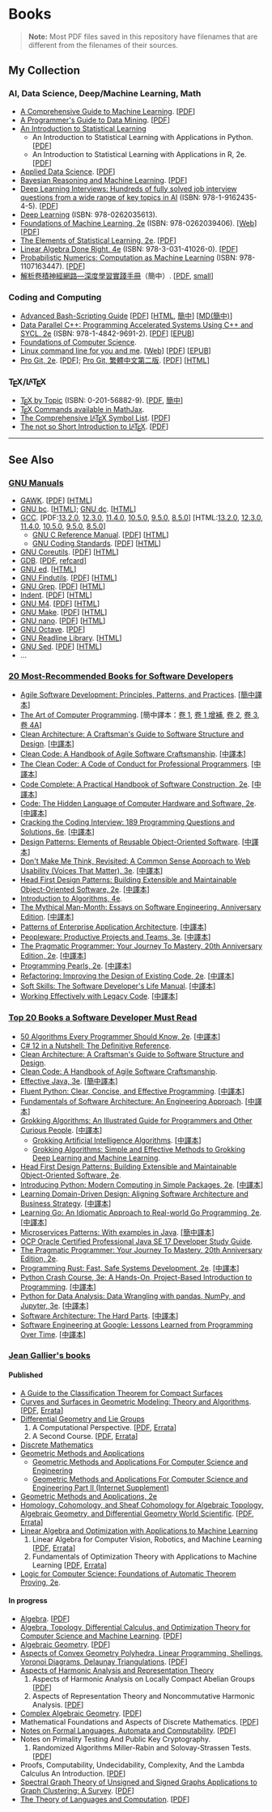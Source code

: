 # Books

> **Note:** Most PDF files saved in this repository have filenames that are different from the filenames of their sources.

## My Collection

### AI, Data Science, Deep/Machine Learning, Math

 -  [A Comprehensive Guide to Machine Learning](https://snasiriany.me). \[[PDF](https://snasiriany.me/files/ml-book.pdf)\]
 -  [A Programmer's Guide to Data Mining](http://guidetodatamining.com). \[[PDF](http://guidetodatamining.com/assets/guideChapters/Guide2DataMining.pdf)\]
 -  [An Introduction to Statistical Learning](https://www.statlearning.com)
     -  An Introduction to Statistical Learning with Applications in Python. \[[PDF](https://drive.google.com/uc?export=download&id=1ajFkHO6zjrdGNqhqW1jKBZdiNGh_8YQ1)\]
     -  An Introduction to Statistical Learning with Applications in R, 2e. \[[PDF](https://drive.google.com/uc?export=download&id=106d-rN7cXpyAkgrUqjcPONNCyO-rX7MQ)\]
 -  [Applied Data Science](https://www.datasciencecentral.com/free-ebook-applied-data-science-columbia-university). \[[PDF](https://columbia-applied-data-science.github.io/appdatasci.pdf)\]
 -  [Bayesian Reasoning and Machine Learning](http://web4.cs.ucl.ac.uk/staff/D.Barber/pmwiki/pmwiki.php?n=Brml.Online). \[[PDF](http://web4.cs.ucl.ac.uk/staff/D.Barber/textbook/200620.pdf)\]
 -  [Deep Learning Interviews: Hundreds of fully solved job interview questions from a wide range of key topics in AI](https://github.com/BoltzmannEntropy/interviews.ai) (ISBN: 978-1-9162435-4-5). \[[PDF](https://arxiv.org/pdf/2201.00650.pdf)\]
 -  [Deep Learning](https://www.deeplearningbook.org) (ISBN: 978-0262035613).
 -  [Foundations of Machine Learning, 2e](https://cs.nyu.edu/~mohri/mlbook) (ISBN: 978-0262039406). \[[Web](https://mitpress.ublish.com/ebook/foundations-of-machine-learning--2-preview/7093/Cover)\] \[[PDF](https://www.dropbox.com/s/38p0j6ds5q9c8oe/10290.pdf?dl=1)\]
 -  [The Elements of Statistical Learning, 2e](https://hastie.su.domains/ElemStatLearn). \[[PDF](https://hastie.su.domains/ElemStatLearn/printings/ESLII_print12_toc.pdf)\]
 -  [Linear Algebra Done Right, 4e](https://linear.axler.net) (ISBN: 978-3-031-41026-0). \[[PDF](https://link.springer.com/content/pdf/10.1007/978-3-031-41026-0.pdf)\]
 -  [Probabilistic Numerics: Computation as Machine Learning](https://www.probabilistic-numerics.org/textbooks) (ISBN: 978-1107163447). \[[PDF](https://www.probabilistic-numerics.org/assets/ProbabilisticNumerics.pdf)\]
 -  [解析卷積神經網路&mdash;深度學習實踐手冊](http://www.weixiushen.com/book/CNN_book.html)（簡中）. \[[PDF](http://www.weixiushen.com/book/CNN_book.pdf), [small](http://www.weixiushen.com/book/CNN_book_small.pdf)\]

### Coding and Computing

 -  [Advanced Bash-Scripting Guide](https://tldp.org/guides.html#abs) \[[PDF](https://tldp.org/LDP/abs/abs-guide.pdf)\] \[[HTML](https://tldp.org/LDP/abs/html), [簡中](https://linuxstory.gitbook.io/advanced-bash-scripting-guide-in-chinese/zheng-wen/part1)\] \[[MD(簡中)](https://github.com/LinuxStory/Advanced-Bash-Scripting-Guide-in-Chinese)\]
 -  [Data Parallel C++: Programming Accelerated Systems Using C++ and SYCL, 2e](https://rd.springer.com/book/10.1007/978-1-4842-9691-2) (ISBN: 978-1-4842-9691-2). \[[PDF](https://rd.springer.com/content/pdf/10.1007/978-1-4842-9691-2.pdf)\] \[[EPUB](https://rd.springer.com/download/epub/10.1007/978-1-4842-9691-2.epub)\]
 -  [Foundations of Computer Science](http://infolab.stanford.edu/~ullman/focs.html).
 -  [Linux command line for you and me](https://github.com/kushaldas/lym). \[[Web](https://lym.readthedocs.io/en/latest)\] \[[PDF](https://lym.readthedocs.io/_/downloads/en/latest/pdf)\] \[[EPUB](https://lym.readthedocs.io/_/downloads/en/latest/epub)\]
 -  [Pro Git, 2e](https://git-scm.com/book/en/v2). \[[PDF](https://github.com/progit/progit2/releases/download/2.1.412/progit.pdf)\]; [Pro Git, 繁體中文第二版](https://github.com/progit/progit2-zh-tw). \[[PDF](https://taichunmin.gitlab.io/progit2-zh-tw/progit.pdf)\] \[[HTML](https://taichunmin.gitlab.io/progit2-zh-tw/)\]

### T<span style="text-transform:uppercase; margin-left:-.1667em; line-height:0; vertical-align:-.5ex; margin-right:-.125em">e</span>X/L<span style="font-size:.7em; text-transform:uppercase; margin-left:-.36em; line-height:0; vertical-align:.5ex; margin-right:-.15em">a</span>T<span style="text-transform:uppercase; margin-left:-.1667em; line-height:0; vertical-align:-.5ex; margin-right:-.125em">e</span>X

 -  [T<span style="text-transform:uppercase; margin-left:-.1667em; line-height:0; vertical-align:-.5ex; margin-right:-.125em">e</span>X by Topic](https://www.eijkhout.net/tex/tex-by-topic.html) (ISBN: 0-201-56882-9). \[[PDF](https://github.com/VictorEijkhout/tex-by-topic), [簡中](https://github.com/CTeX-org/tex-by-topic-cn)\]
 -  [T<span style="text-transform:uppercase; margin-left:-.1667em; line-height:0; vertical-align:-.5ex; margin-right:-.125em">e</span>X Commands available in MathJax](https://www.onemathematicalcat.org/MathJaxDocumentation/TeXSyntax.htm).
 -  [The Comprehensive L<span style="font-size:.7em; text-transform:uppercase; margin-left:-.36em; line-height:0; vertical-align:.5ex; margin-right:-.15em">a</span>T<span style="text-transform:uppercase; margin-left:-.1667em; line-height:0; vertical-align:-.5ex; margin-right:-.125em">e</span>X Symbol List](https://tug.ctan.org/info/symbols/comprehensive). \[[PDF](https://tug.ctan.org/info/symbols/comprehensive/symbols-a4.pdf)\]
 -  [The not so Short Introduction to L<span style="font-size:.7em; text-transform:uppercase; margin-left:-.36em; line-height:0; vertical-align:.5ex; margin-right:-.15em">a</span>T<span style="text-transform:uppercase; margin-left:-.1667em; line-height:0; vertical-align:-.5ex; margin-right:-.125em">e</span>X](https://tobi.oetiker.ch/lshort). \[[PDF](https://tobi.oetiker.ch/lshort/lshort.pdf)\]

---

## See Also

### [GNU Manuals](https://www.gnu.org/manual/manual.html)

 -  [GAWK](https://www.gnu.org/software/gawk). \[[PDF](https://www.gnu.org/software/gawk/manual/gawk.pdf)\] \[[HTML](https://www.gnu.org/software/gawk/manual/gawk.html)\]
 -  [GNU bc](https://www.gnu.org/software/bc/manual/bc.html). \[[HTML](https://www.gnu.org/software/bc/manual/html_mono/bc.html)\]; [GNU dc](https://www.gnu.org/software/bc/manual/dc-1.05/dc.html). \[[HTML](https://www.gnu.org/software/bc/manual/dc-1.05/html_mono/dc.html)\]
 -  [GCC](https://gcc.gnu.org/onlinedocs). \[PDF:[13.2.0](https://gcc.gnu.org/onlinedocs/gcc-13.2.0/gcc.pdf), [12.3.0](https://gcc.gnu.org/onlinedocs/gcc-12.3.0/gcc.pdf), [11.4.0](https://gcc.gnu.org/onlinedocs/gcc-11.4.0/gcc.pdf), [10.5.0](https://gcc.gnu.org/onlinedocs/gcc-10.5.0/gcc.pdf), [9.5.0](https://gcc.gnu.org/onlinedocs/gcc-9.5.0/gcc.pdf), [8.5.0](https://gcc.gnu.org/onlinedocs/gcc-8.5.0/gcc.pdf)\] \[HTML:[13.2.0](https://gcc.gnu.org/onlinedocs/gcc-13.2.0/gcc), [12.3.0](https://gcc.gnu.org/onlinedocs/gcc-12.3.0/gcc), [11.4.0](https://gcc.gnu.org/onlinedocs/gcc-11.4.0/gcc), [10.5.0](https://gcc.gnu.org/onlinedocs/gcc-10.5.0/gcc), [9.5.0](https://gcc.gnu.org/onlinedocs/gcc-9.5.0/gcc), [8.5.0](https://gcc.gnu.org/onlinedocs/gcc-8.5.0/gcc)\]
     -  [GNU C Reference Manual](https://www.gnu.org/software/gnu-c-manual). \[[PDF](https://www.gnu.org/software/gnu-c-manual/gnu-c-manual.pdf)\] \[[HTML](https://www.gnu.org/software/gnu-c-manual/gnu-c-manual.html)\]
     -  [GNU Coding Standards](https://www.gnu.org/prep/standards). \[[PDF](https://www.gnu.org/prep/standards/standards.pdf)\] \[[HTML](https://www.gnu.org/prep/standards/standards.html)\]
 -  [GNU Coreutils](https://www.gnu.org/software/coreutils). \[[PDF](https://www.gnu.org/software/coreutils/manual/coreutils.pdf)\] \[[HTML](https://www.gnu.org/software/coreutils/manual/coreutils.html)\]
 -  [GDB](https://sourceware.org/gdb/documentation). \[[PDF](https://sourceware.org/gdb/current/onlinedocs/gdb.pdf), [refcard](https://sourceware.org/gdb/current/onlinedocs/refcard.pdf)\]
 -  [GNU ed](https://www.gnu.org/software/ed). \[[HTML](https://www.gnu.org/software/ed/manual/ed_manual.html)\]
 -  [GNU Findutils](https://www.gnu.org/software/findutils/manual/find.html). \[[PDF](https://www.gnu.org/software/findutils/manual/find.pdf)\] \[[HTML](https://www.gnu.org/software/findutils/manual/html_mono/find.html)\]
 -  [GNU Grep](https://www.gnu.org/software/grep). \[[PDF](https://www.gnu.org/software/grep/manual/grep.pdf)\] \[[HTML](https://www.gnu.org/software/grep/manual/grep.html)\]
 -  [Indent](https://www.gnu.org/software/indent). \[[PDF](https://www.gnu.org/software/indent/manual/indent.pdf)\] \[[HTML](https://www.gnu.org/software/indent/manual/indent.html)\]
 -  [GNU M4](https://www.gnu.org/software/m4). \[[PDF](https://www.gnu.org/software/m4/manual/m4.pdf)\] \[[HTML](https://www.gnu.org/software/m4/manual/m4.html)\]
 -  [GNU Make](https://www.gnu.org/software/make). \[[PDF](https://www.gnu.org/software/make/manual/make.pdf)\] \[[HTML](https://www.gnu.org/software/make/manual/make.html)\]
 -  [GNU nano](https://www.nano-editor.org/docs.php). \[[PDF](https://www.nano-editor.org/dist/latest/nano.pdf)\] \[[HTML](https://www.nano-editor.org/dist/latest/nano.html)\]
 -  [GNU Octave](https://octave.org/support.html). \[[PDF](https://octave.org/octave.pdf)\]
 -  [GNU Readline Library](http://www.gnu.org/software/readline). \[[HTML](https://tiswww.cwru.edu/php/chet/readline/readline.html)\]
 -  [GNU Sed](https://www.gnu.org/software/sed). \[[PDF](https://www.gnu.org/software/sed/manual/sed.pdf)\] \[[HTML](https://www.gnu.org/software/sed/manual/sed.html)\]
 -  ...

### [20 Most-Recommended Books for Software Developers](https://dev.to/awwsmm/20-most-recommended-books-for-software-developers-5578)

 -  [Agile Software Development: Principles, Patterns, and Practices](https://www.amazon.com/dp/0135974445). \[[簡中譯本](https://www.tenlong.com.tw/products/9787302558545)\]
 -  [The Art of Computer Programming](https://www.amazon.com/dp/0137935102). \[簡中譯本：[卷 1](https://www.tenlong.com.tw/products/9787115360670), [卷 1 增補](https://www.tenlong.com.tw/products/9787115541208), [卷 2](https://www.tenlong.com.tw/products/9787115360656), [卷 3](https://www.tenlong.com.tw/products/9787115360694), [卷 4A](https://www.tenlong.com.tw/products/9787115512871)\]
 -  [Clean Architecture: A Craftsman's Guide to Software Structure and Design](https://www.amazon.com/dp/0134494164). \[[中譯本](https://www.tenlong.com.tw/products/9789864342945)\]
 -  [Clean Code: A Handbook of Agile Software Craftsmanship](https://www.amazon.com/dp/0132350882). \[[中譯本](https://www.tenlong.com.tw/products/9789862017050)\]
 -  [The Clean Coder: A Code of Conduct for Professional Programmers](https://www.amazon.com/dp/0137081073). \[[中譯本](https://www.tenlong.com.tw/products/9789862017883)\]
 -  [Code Complete: A Practical Handbook of Software Construction, 2e](https://www.amazon.com/dp/0735619670). \[[中譯本](https://www.tenlong.com.tw/products/9789864341313)\]
 -  [Code: The Hidden Language of Computer Hardware and Software, 2e](https://www.amazon.com/dp/0137909101). \[[中譯本](https://www.tenlong.com.tw/products/9786263245976)\]
 -  [Cracking the Coding Interview: 189 Programming Questions and Solutions, 6e](https://www.amazon.com/dp/0984782850/). \[[中譯本](https://www.tenlong.com.tw/products/9789865025526)\]
 -  [Design Patterns: Elements of Reusable Object-Oriented Software](https://www.amazon.com/dp/0201633612). \[[中譯本](https://www.tenlong.com.tw/products/9789572054116)\]
 -  [Don't Make Me Think, Revisited: A Common Sense Approach to Web Usability (Voices That Matter), 3e](https://www.amazon.com/dp/B00HJUBRPG). \[[中譯本](https://www.tenlong.com.tw/products/9787111616245)\]
 -  [Head First Design Patterns: Building Extensible and Maintainable Object-Oriented Software, 2e](https://www.amazon.com/dp/B08P3X99QP). \[[中譯本](https://www.tenlong.com.tw/products/9789865029364)\]
 -  [Introduction to Algorithms, 4e](https://www.amazon.com/dp/026204630X).
 -  [The Mythical Man-Month: Essays on Software Engineering, Anniversary Edition](https://www.amazon.com/dp/0201835959). \[[中譯本](https://www.tenlong.com.tw/products/9789867889188)\]
 -  [Patterns of Enterprise Application Architecture](https://www.amazon.com/dp/0321127420). \[[中譯本](https://www.tenlong.com.tw/products/9786263330504)\]
 -  [Peopleware: Productive Projects and Teams, 3e](https://www.amazon.com/dp/0321934113). \[[中譯本](https://www.tenlong.com.tw/products/9789869916240)\]
 -  [The Pragmatic Programmer: Your Journey To Mastery, 20th Anniversary Edition, 2e](https://www.amazon.com/dp/0135957052). \[[中譯本](https://www.tenlong.com.tw/products/9789865022754)\]
 -  [Programming Pearls, 2e](https://www.amazon.com/dp/0201657880). \[[中譯本](https://www.tenlong.com.tw/products/9789865022914)\]
 -  [Refactoring: Improving the Design of Existing Code, 2e](https://www.amazon.com/dp/0134757599). \[[中譯本](https://www.tenlong.com.tw/products/9789865021832)\]
 -  [Soft Skills: The Software Developer's Life Manual](https://www.amazon.com/dp/1617292397). \[[中譯本](https://www.tenlong.com.tw/products/9786263240674)\]
 -  [Working Effectively with Legacy Code](https://www.amazon.com/dp/0131177052). \[[中譯本](https://www.tenlong.com.tw/products/9789864344000)\]

### [Top 20 Books a Software Developer Must Read](https://dev.to/durgesh4993/top-20-books-a-software-developer-must-read-updated-9fh)

 -  [50 Algorithms Every Programmer Should Know, 2e](https://www.amazon.com/dp/1803247762). \[[中譯本](https://www.tenlong.com.tw/products/9786263331778)\]
 -  [C# 12 in a Nutshell: The Definitive Reference](https://www.amazon.com/dp/1098147448).
 -  [Clean Architecture: A Craftsman's Guide to Software Structure and Design](https://www.amazon.com/dp/0134494164).
 -  [Clean Code: A Handbook of Agile Software Craftsmanship](https://www.amazon.com/dp/0132350882).
 -  [Effective Java, 3e](https://www.amazon.com/dp/0134685997). \[[簡中譯本](https://www.tenlong.com.tw/products/9787111612728)\]
 -  [Fluent Python: Clear, Concise, and Effective Programming](https://www.amazon.com/dp/1492056359). \[[中譯本](https://www.tenlong.com.tw/products/9786263246331)\]
 -  [Fundamentals of Software Architecture: An Engineering Approach](https://www.amazon.com/dp/1492043451). \[[中譯本](https://www.tenlong.com.tw/products/9789865026615)\]
 -  [Grokking Algorithms: An Illustrated Guide for Programmers and Other Curious People](https://www.amazon.com/dp/1617292230). \[[中譯本](https://www.tenlong.com.tw/products/9789863126546)\]
     -  [Grokking Artificial Intelligence Algorithms](https://www.amazon.com/dp/161729618X). \[[中譯本](https://www.tenlong.com.tw/products/9786263243736)\]
     -  [Grokking Algorithms: Simple and Effective Methods to Grokking Deep Learning and Machine Learning](https://www.amazon.com/dp/1088225349).
 -  [Head First Design Patterns: Building Extensible and Maintainable Object-Oriented Software, 2e](https://www.amazon.com/dp/B08P3X99QP).
 -  [Introducing Python: Modern Computing in Simple Packages, 2e](https://www.amazon.com/dp/1492051365). \[[中譯本](https://www.tenlong.com.tw/products/9789865024864)\]
 -  [Learning Domain-Driven Design: Aligning Software Architecture and Business Strategy](https://www.amazon.com/dp/1098100131). \[[中譯本](https://www.tenlong.com.tw/products/9786263243972)\]
 -  [Learning Go: An Idiomatic Approach to Real-world Go Programming, 2e](https://www.amazon.com/dp/1098139291). \[[中譯本](https://www.tenlong.com.tw/products/9789865028787)\]
 -  [Microservices Patterns: With examples in Java](https://www.amazon.com/dp/1617294543). \[[簡中譯本](https://www.tenlong.com.tw/products/9787111624127)\]
 -  [OCP Oracle Certified Professional Java SE 17 Developer Study Guide](https://www.amazon.com/dp/1119864585).
 -  [The Pragmatic Programmer: Your Journey To Mastery, 20th Anniversary Edition, 2e](https://www.amazon.com/dp/0135957052).
 -  [Programming Rust: Fast, Safe Systems Development, 2e](https://www.amazon.com/dp/1492052590). \[[中譯本](https://www.tenlong.com.tw/products/9786263242326)\]
 -  [Python Crash Course, 3e: A Hands-On, Project-Based Introduction to Programming](https://www.amazon.com/dp/1718502702). \[[中譯本](https://www.tenlong.com.tw/products/9786263245044)\]
 -  [Python for Data Analysis: Data Wrangling with pandas, NumPy, and Jupyter, 3e](https://www.amazon.com/dp/109810403X). \[[中譯本](https://www.tenlong.com.tw/products/9786263244177)\]
 -  [Software Architecture: The Hard Parts](https://www.amazon.com/dp/1492086894). \[[中譯本](https://www.tenlong.com.tw/products/9786263242043)\]
 -  [Software Engineering at Google: Lessons Learned from Programming Over Time](https://www.amazon.com/dp/1492082791). \[[中譯本](https://www.tenlong.com.tw/products/9786263242630)\]

### [Jean Gallier's books](https://www.cis.upenn.edu/~jean/gbooks/home.html)

#### Published

 -  [A Guide to the Classification Theorem for Compact Surfaces](http://www.cis.upenn.edu/~jean/gbooks/surftop.html)
 -  [Curves and Surfaces in Geometric Modeling: Theory and Algorithms](http://www.cis.upenn.edu/~jean/gbooks/geom1.html). \[[PDF](https://www.cis.upenn.edu/~jean/geomcs-v2.pdf), [Errata](http://www.cis.upenn.edu/~jean/gbooks/typos1.pdf)\]
 -  [Differential Geometry and Lie Groups](http://www.cis.upenn.edu/~jean/gbooks/manif.html)
     1. A Computational Perspective. \[[PDF](http://www.seas.upenn.edu/~jean/diffgeom-spr-I.pdf), [Errata](http://www.seas.upenn.edu/~jean/typos-diff1.pdf)\]
     2. A Second Course. \[[PDF](http://www.seas.upenn.edu/~jean/diffgeom-spr-II.pdf), [Errata](http://www.seas.upenn.edu/~jean/typos-diff2.pdf)\]
 -  [Discrete Mathematics](http://www.cis.upenn.edu/~jean/gbooks/discmath.html)
 -  [Geometric Methods and Applications](http://www.cis.upenn.edu/~jean/gbooks/geom.html)
     -  [Geometric Methods and Applications For Computer Science and Engineering](https://www.cis.upenn.edu/~jean/gbooks/geom2.html)
     -  [Geometric Methods and Applications For Computer Science and Engineering Part II (Internet Supplement)](https://www.cis.upenn.edu/~jean/gbooks/geom3.html)
 -  [Geometric Methods and Applications, 2e](http://www.cis.upenn.edu/~jean/gbooks/geom2-v2.html)
 -  [Homology, Cohomology, and Sheaf Cohomology for Algebraic Topology, Algebraic Geometry, and Differential Geometry World Scientific](http://www.cis.upenn.edu/~jean/gbooks/sheaf-coho.html). \[[PDF](http://www.seas.upenn.edu/~jean/sheaves-coho.pdf), [Errata](http://www.seas.upenn.edu/~jean/typos-coho.pdf)\]
 -  [Linear Algebra and Optimization with Applications to Machine Learning](http://www.cis.upenn.edu/~jean/gbooks/linalg.html)
     1. Linear Algebra for Computer Vision, Robotics, and Machine Learning \[[PDF](http://www.seas.upenn.edu/~cis515/linalg-I.pdf), [Errata](http://www.seas.upenn.edu/~jean/gbooks/typoslin1.pdf)\]
     2. Fundamentals of Optimization Theory with Applications to Machine Learning \[[PDF](http://www.seas.upenn.edu/~cis515/linalg-II.pdf), [Errata](http://www.seas.upenn.edu/~jean/gbooks/typoslin2.pdf)\]
 -  [Logic for Computer Science: Foundations of Automatic Theorem Proving, 2e](https://www.cis.upenn.edu/~jean/gbooks/logic.html).

#### In progress

 -  [Algebra](http://www.cis.upenn.edu/~jean/algeom/amsalg.html). \[[PDF](http://www.cis.upenn.edu/~jean/algebra.pdf)\]
 -  [Algebra, Topology, Differential Calculus, and Optimization Theory for Computer Science and Machine Learning](https://www.cis.upenn.edu/~jean/gbooks/geomath.html). \[[PDF](http://www.cis.upenn.edu/~jean/math-deep.pdf)\]
 -  [Algebraic Geometry](http://www.cis.upenn.edu/~jean/algeom/steve01.html). \[[PDF](http://www.cis.upenn.edu/~jean/algeoms.pdf)\]
 -  [Aspects of Convex Geometry Polyhedra, Linear Programming, Shellings, Voronoi Diagrams, Delaunay Triangulations](http://www.cis.upenn.edu/~jean/gbooks/convexpoly.html). \[[PDF](https://www.cis.upenn.edu/~jean/combtopol.pdf)\]
 -  [Aspects of Harmonic Analysis and Representation Theory](https://www.cis.upenn.edu/~jean/gbooks/nc-harmonic.html)
     1. Aspects of Harmonic Analysis on Locally Compact Abelian Groups \[[PDF](http://www.seas.upenn.edu/~jean/nc-harmonic-I.pdf)\]
     2. Aspects of Representation Theory and Noncommutative Harmonic Analysis. \[[PDF](http://www.seas.upenn.edu/~jean/nc-harmonic-II.pdf)\]
 -  [Complex Algebraic Geometry](http://www.cis.upenn.edu/~jean/algeom/steve02.html). \[[PDF](http://www.cis.upenn.edu/~jean/calgeom.pdf)\]
 -  Mathematical Foundations and Aspects of Discrete Mathematics. \[[PDF](https://www.cis.upenn.edu/~jean/discmath-root-b.pdf)\]
 -  [Notes on Formal Languages, Automata and Computability](http://www.cis.upenn.edu/~jean/gbooks/tocnotes.html). \[[PDF](http://www.cis.upenn.edu/~jean/tcbook.pdf)\]
 -  Notes on Primality Testing And Public Key Cryptography.
     1. Randomized Algorithms Miller-Rabin and Solovay-Strassen Tests. \[[PDF](https://www.cis.upenn.edu/~jean/RSA-primality-testing.pdf)\]
 -  Proofs, Computability, Undecidability, Complexity, And the Lambda Calculus An Introduction. \[[PDF](https://www.seas.upenn.edu/~cis5110/notes/proofslambda.pdf)\]
 -  [Spectral Graph Theory of Unsigned and Signed Graphs Applications to Graph Clustering: A Survey](https://arxiv.org/abs/1601.04692). \[[PDF](https://www.cis.upenn.edu/~jean/spectral-graph-notes.pdf)\]
 -  [The Theory of Languages and Computation](http://www.cis.upenn.edu/~jean/gbooks/tc.html). \[[PDF](http://www.cis.upenn.edu/~jean/gbooks/toc.pdf)\]

<!--
  vim:  ft=markdown ic et norl wrap sw=4 sts=4:
  -->

